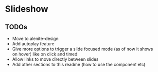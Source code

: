 # Slideshow

## TODOs
- Move to alenite-design
- Add autoplay feature
- Give more options to trigger a slide focused mode (as of now it shows on hover) like on click and timed
- Allow links to move directly between slides
- Add other sections to this readme (how to use the component etc)